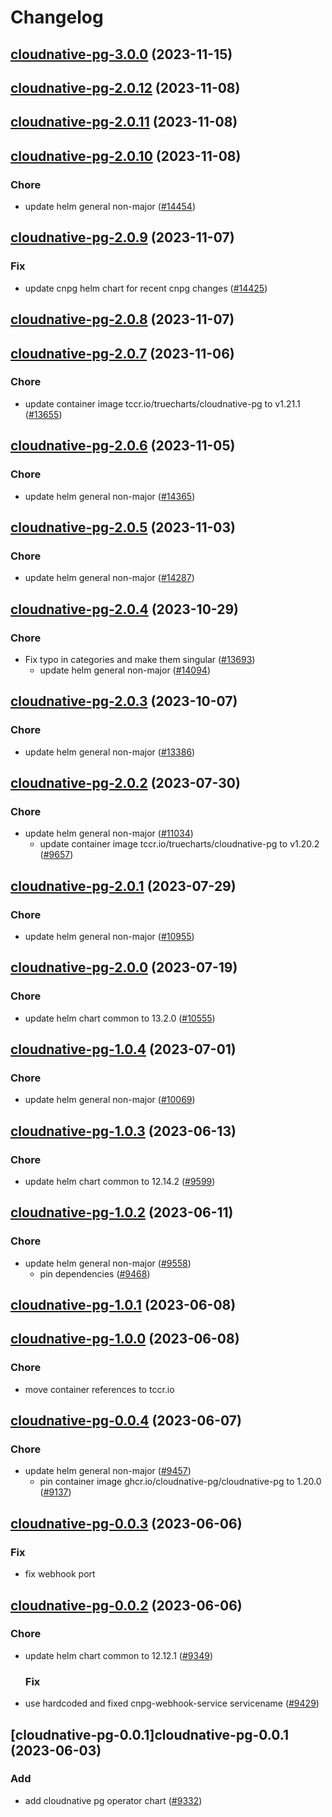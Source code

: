 # Changelog



## [cloudnative-pg-3.0.0](https://github.com/truecharts/charts/compare/cloudnative-pg-2.0.12...cloudnative-pg-3.0.0) (2023-11-15)




## [cloudnative-pg-2.0.12](https://github.com/truecharts/charts/compare/cloudnative-pg-2.0.11...cloudnative-pg-2.0.12) (2023-11-08)




## [cloudnative-pg-2.0.11](https://github.com/truecharts/charts/compare/cloudnative-pg-2.0.10...cloudnative-pg-2.0.11) (2023-11-08)




## [cloudnative-pg-2.0.10](https://github.com/truecharts/charts/compare/cloudnative-pg-2.0.9...cloudnative-pg-2.0.10) (2023-11-08)

### Chore

- update helm general non-major ([#14454](https://github.com/truecharts/charts/issues/14454))
  
  


## [cloudnative-pg-2.0.9](https://github.com/truecharts/charts/compare/cloudnative-pg-2.0.8...cloudnative-pg-2.0.9) (2023-11-07)

### Fix

- update cnpg helm chart for recent cnpg changes ([#14425](https://github.com/truecharts/charts/issues/14425))
  
  


## [cloudnative-pg-2.0.8](https://github.com/truecharts/charts/compare/cloudnative-pg-2.0.7...cloudnative-pg-2.0.8) (2023-11-07)




## [cloudnative-pg-2.0.7](https://github.com/truecharts/charts/compare/cloudnative-pg-2.0.6...cloudnative-pg-2.0.7) (2023-11-06)

### Chore

- update container image tccr.io/truecharts/cloudnative-pg to v1.21.1 ([#13655](https://github.com/truecharts/charts/issues/13655))
  
  


## [cloudnative-pg-2.0.6](https://github.com/truecharts/charts/compare/cloudnative-pg-2.0.5...cloudnative-pg-2.0.6) (2023-11-05)

### Chore

- update helm general non-major ([#14365](https://github.com/truecharts/charts/issues/14365))
  
  


## [cloudnative-pg-2.0.5](https://github.com/truecharts/charts/compare/cloudnative-pg-2.0.4...cloudnative-pg-2.0.5) (2023-11-03)

### Chore

- update helm general non-major ([#14287](https://github.com/truecharts/charts/issues/14287))
  
  


## [cloudnative-pg-2.0.4](https://github.com/truecharts/charts/compare/cloudnative-pg-2.0.3...cloudnative-pg-2.0.4) (2023-10-29)

### Chore

- Fix typo in categories and make them singular ([#13693](https://github.com/truecharts/charts/issues/13693))
  - update helm general non-major ([#14094](https://github.com/truecharts/charts/issues/14094))
  
  


## [cloudnative-pg-2.0.3](https://github.com/truecharts/charts/compare/cloudnative-pg-2.0.2...cloudnative-pg-2.0.3) (2023-10-07)

### Chore

- update helm general non-major ([#13386](https://github.com/truecharts/charts/issues/13386))
  
  


## [cloudnative-pg-2.0.2](https://github.com/truecharts/charts/compare/cloudnative-pg-2.0.1...cloudnative-pg-2.0.2) (2023-07-30)

### Chore

- update helm general non-major ([#11034](https://github.com/truecharts/charts/issues/11034))
  - update container image tccr.io/truecharts/cloudnative-pg to v1.20.2 ([#9657](https://github.com/truecharts/charts/issues/9657))
  
  


## [cloudnative-pg-2.0.1](https://github.com/truecharts/charts/compare/cloudnative-pg-2.0.0...cloudnative-pg-2.0.1) (2023-07-29)

### Chore

- update helm general non-major ([#10955](https://github.com/truecharts/charts/issues/10955))
  
  


## [cloudnative-pg-2.0.0](https://github.com/truecharts/charts/compare/cloudnative-pg-1.0.4...cloudnative-pg-2.0.0) (2023-07-19)

### Chore

- update helm chart common to 13.2.0 ([#10555](https://github.com/truecharts/charts/issues/10555))
  
  


## [cloudnative-pg-1.0.4](https://github.com/truecharts/charts/compare/cloudnative-pg-1.0.3...cloudnative-pg-1.0.4) (2023-07-01)

### Chore

- update helm general non-major ([#10069](https://github.com/truecharts/charts/issues/10069))
  
  


## [cloudnative-pg-1.0.3](https://github.com/truecharts/charts/compare/cloudnative-pg-1.0.2...cloudnative-pg-1.0.3) (2023-06-13)

### Chore

- update helm chart common to 12.14.2 ([#9599](https://github.com/truecharts/charts/issues/9599))
  
  


## [cloudnative-pg-1.0.2](https://github.com/truecharts/charts/compare/cloudnative-pg-1.0.1...cloudnative-pg-1.0.2) (2023-06-11)

### Chore

- update helm general non-major ([#9558](https://github.com/truecharts/charts/issues/9558))
  - pin dependencies ([#9468](https://github.com/truecharts/charts/issues/9468))
  
  


## [cloudnative-pg-1.0.1](https://github.com/truecharts/charts/compare/cloudnative-pg-1.0.0...cloudnative-pg-1.0.1) (2023-06-08)




## [cloudnative-pg-1.0.0](https://github.com/truecharts/charts/compare/cloudnative-pg-0.0.4...cloudnative-pg-1.0.0) (2023-06-08)

### Chore

- move container references to tccr.io
  
  


## [cloudnative-pg-0.0.4](https://github.com/truecharts/charts/compare/cloudnative-pg-0.0.3...cloudnative-pg-0.0.4) (2023-06-07)

### Chore

- update helm general non-major ([#9457](https://github.com/truecharts/charts/issues/9457))
  - pin container image ghcr.io/cloudnative-pg/cloudnative-pg to 1.20.0 ([#9137](https://github.com/truecharts/charts/issues/9137))
  
  


## [cloudnative-pg-0.0.3](https://github.com/truecharts/charts/compare/cloudnative-pg-0.0.2...cloudnative-pg-0.0.3) (2023-06-06)

### Fix

- fix webhook port
  
  


## [cloudnative-pg-0.0.2](https://github.com/truecharts/charts/compare/cloudnative-pg-0.0.1...cloudnative-pg-0.0.2) (2023-06-06)

### Chore

- update helm chart common to 12.12.1 ([#9349](https://github.com/truecharts/charts/issues/9349))
  
  ### Fix

- use hardcoded and fixed cnpg-webhook-service servicename ([#9429](https://github.com/truecharts/charts/issues/9429))
  
  


## [cloudnative-pg-0.0.1]cloudnative-pg-0.0.1 (2023-06-03)

### Add

- add cloudnative pg operator chart ([#9332](https://github.com/truecharts/charts/issues/9332))
  
  